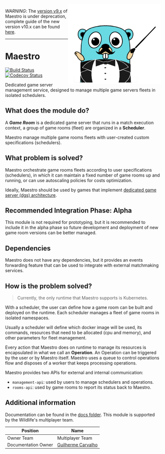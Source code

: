 <img align="right" width="300" height="260" src="docs/images/gopher-maestro.png">


*WARNING*: The [version v9.x](https://github.com/topfreegames/maestro/tree/v9) of Maestro is under deprecation, complete guide of the new version v10.x can be found [here](https://github.com/topfreegames/maestro/issues/283).

---
# Maestro 

[![Build Status](https://github.com/topfreegames/maestro/actions/workflows/test.yaml/badge.svg?branch=next)](https://github.com/topfreegames/maestro/actions/workflows/test.yaml)
[![Codecov Status](https://codecov.io/gh/topfreegames/maestro/branch/next/graph/badge.svg?token=KCN2SZDRJF)](https://codecov.io/gh/topfreegames/maestro)

[//]: # (One or two sentences description of the module/service in non technical terms and information about the owner. Text in quotes are examples.)

Dedicated game server management service, designed to manage multiple game servers fleets in isolated schedulers.

## What does the module do?

[//]: # (A **non technical description** of the main tasks of the module in one or two paragraphs. After reading this section everybody should be able to understand which tasks are performed.)

A **_Game Room_** is a dedicated game server that runs in a match execution context, a group of game rooms (fleet) are organized in a **Scheduler**.

Maestro manage multiple game rooms fleets with user-created custom specifications (schedulers).

## What problem is solved?

[//]: # (A **non technical** explanation of what problem is solved by this module. This is **not** another description of what the module does, rather why the module exists in the first place.)

Maestro orchestrate game rooms fleets according to user specifications (schedulers), in which it can maintain a fixed number of game rooms up and running,
or can use autoscaling policies for costs optimization.

Ideally, Maestro should be used by games that implement [dedicated game server (dgs) architecture](https://docs-multiplayer.unity3d.com/netcode/current/reference/glossary/network-topologies/index.html#dedicated-game-server-dgs).

## Recommended Integration Phase: Alpha

[//]: # (In which phase is this module normally used for the prototyping, alpha, preproduction or production stage of game development.)

This module is not required for prototyping, but it is recommended to include it in the alpha phase so future development and deployment of new game room versions
can be better managed.

## Dependencies

[//]: # (List all the modules or other dependencies that module has, if possible with links to their repositories.)

Maestro does not have any dependencies, but it provides an events forwarding feature that can be used to integrate with external matchmaking services.

## How is the problem solved?

[//]: # (A **more technical description** how the module solved the problem description above. It should not get into too much detail, but provide enough information for a technical leader to understand the implications of using this module.)

> Currently, the only runtime that Maestro supports is Kubernetes.

With a scheduler, the user can define how a game room can be built and deployed on the runtime. Each scheduler
manages a fleet of game rooms in isolated namespaces.

Usually a scheduler will define which docker image will be used, its commands, resources that need to be allocated (cpu and memory), and other parameters for fleet management.

Every action that Maestro does on runtime to manage its resources is encapsulated in what we call an **Operation**. An Operation can be triggered by the user
or by Maestro itself. Maestro uses a queue to control operations flow and disposes of a worker that keeps processing operations.

Maestro provides two APIs for external and internal communication: 

- `management-api`: used by users to manage schedulers and operations. 
- `rooms-api`: used by game rooms to report its status back to Maestro.

## Additional information

[//]: # (Here a link to the complete module documentation as well as other additional information should be added as well as contact information.)

Documentation can be found in the [docs folder](./docs). This module is supported by the Wildlife's multiplayer team.

| Position            | Name               |
|---------------------|--------------------|
| Owner Team          | Multiplayer Team   |
| Documentation Owner | [Guilherme Carvalho](https://github.com/guilhermocc) |
